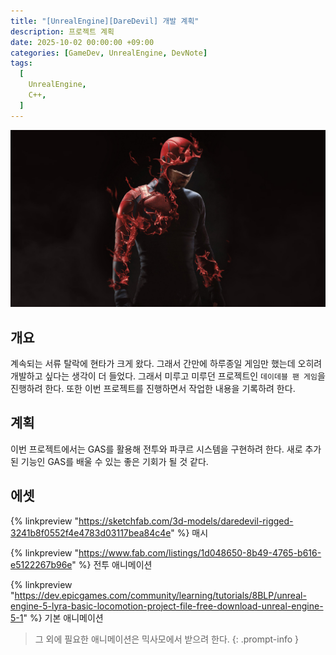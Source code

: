 ```yaml
---
title: "[UnrealEngine][DareDevil] 개발 계획"
description: 프로젝트 계획
date: 2025-10-02 00:00:00 +09:00
categories: [GameDev, UnrealEngine, DevNote]
tags:
  [
    UnrealEngine,
    C++,
  ]
---
```


![](assets/img/post/Daredevil/Daredevil.png)

## 개요
계속되는 서류 탈락에 현타가 크게 왔다. 그래서 간만에 하루종일 게임만 했는데 오히려 개발하고 싶다는 생각이 더 들었다. 그래서 미루고 미루던 프로젝트인 `데이데블 팬 게임`을 진행하려 한다. 또한 이번 프로젝트를 진행하면서 작업한 내용을 기록하려 한다.

## 계획
이번 프로젝트에서는 GAS를 활용해 전투와 파쿠르 시스템을 구현하려 한다. 새로 추가된 기능인 GAS를 배울 수 있는 좋은 기회가 될 것 같다.

## 에셋
{% linkpreview "https://sketchfab.com/3d-models/daredevil-rigged-3241b8f0552f4e4783d03117bea84c4e" %}
매시

{% linkpreview "https://www.fab.com/listings/1d048650-8b49-4765-b616-e5122267b96e" %}
전투 애니메이션

{% linkpreview "https://dev.epicgames.com/community/learning/tutorials/8BLP/unreal-engine-5-lyra-basic-locomotion-project-file-free-download-unreal-engine-5-1" %}
기본 애니메이션

> 그 외에 필요한 애니메이션은 믹사모에서 받으려 한다.
{: .prompt-info }